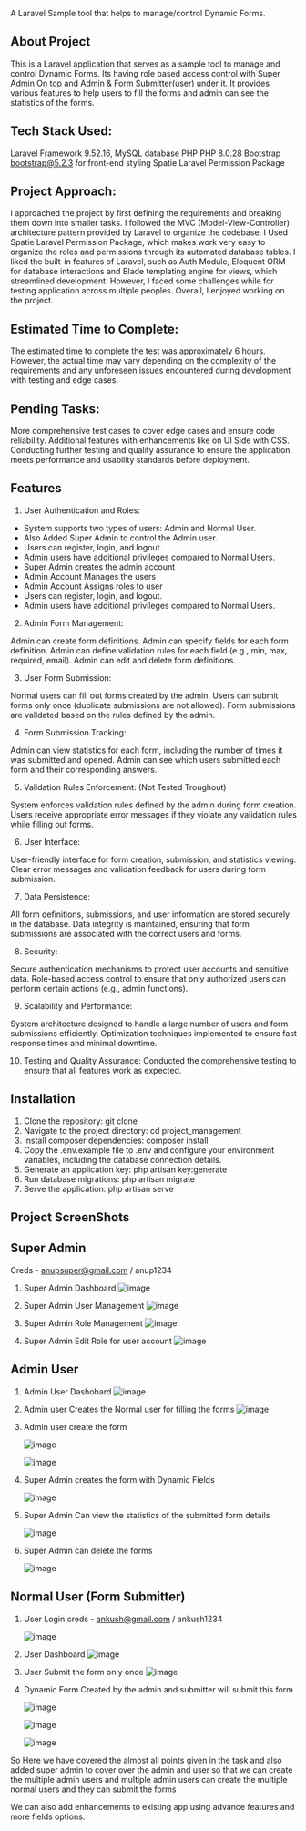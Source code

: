 A Laravel Sample tool that helps to manage/control Dynamic Forms.

## About Project 

This is a Laravel application that serves as a sample tool to manage and control Dynamic Forms. Its having role based access control with Super Admin On top and Admin & Form Submitter(user) under it. 
It provides various features to help users to fill the forms and admin can see the statistics of the forms.

## Tech Stack Used: 
Laravel Framework 9.52.16, 
MySQL database 
PHP PHP 8.0.28 
Bootstrap bootstrap@5.2.3 for front-end styling
Spatie Laravel Permission Package

## Project Approach:

I approached the project by first defining the requirements and breaking them down into smaller tasks. I followed the MVC (Model-View-Controller) architecture pattern provided by Laravel to organize the codebase. I Used Spatie Laravel Permission Package, which makes work very easy to organize the roles and permissions through its automated database tables.
I liked the built-in features of Laravel, such as Auth Module, Eloquent ORM for database interactions and Blade templating engine for views, which streamlined development. However, I faced some challenges while for testing application across multiple peoples. Overall, I enjoyed working on the project.


## Estimated Time to Complete:

The estimated time to complete the test was approximately 6 hours. However, the actual time may vary depending on the complexity of the requirements and any unforeseen issues encountered during development with testing and edge cases.


## Pending Tasks:

More comprehensive test cases to cover edge cases and ensure code reliability. 
Additional features with enhancements like on UI Side with CSS. Conducting further testing and quality assurance to ensure the application meets performance and usability standards before deployment.

## Features

1. User Authentication and Roles:

- System supports two types of users: Admin and Normal User.
- Also Added Super Admin to control the Admin user.
- Users can register, login, and logout.
- Admin users have additional privileges compared to Normal Users.
- Super Admin creates the admin account 
- Admin Account Manages the users 
- Admin Account Assigns roles to user
- Users can register, login, and logout.
- Admin users have additional privileges compared to Normal Users.

2. Admin Form Management:

Admin can create form definitions.
Admin can specify fields for each form definition.
Admin can define validation rules for each field (e.g., min, max, required, email).
Admin can edit and delete form definitions.

3. User Form Submission:

Normal users can fill out forms created by the admin.
Users can submit forms only once (duplicate submissions are not allowed).
Form submissions are validated based on the rules defined by the admin.

4. Form Submission Tracking:

Admin can view statistics for each form, including the number of times it was submitted and opened.
Admin can see which users submitted each form and their corresponding answers.

5. Validation Rules Enforcement: (Not Tested Troughout)

System enforces validation rules defined by the admin during form creation.
Users receive appropriate error messages if they violate any validation rules while filling out forms.

6. User Interface:

User-friendly interface for form creation, submission, and statistics viewing.
Clear error messages and validation feedback for users during form submission.

7. Data Persistence:

All form definitions, submissions, and user information are stored securely in the database.
Data integrity is maintained, ensuring that form submissions are associated with the correct users and forms.

8. Security:

Secure authentication mechanisms to protect user accounts and sensitive data.
Role-based access control to ensure that only authorized users can perform certain actions (e.g., admin functions).

9. Scalability and Performance:

System architecture designed to handle a large number of users and form submissions efficiently.
Optimization techniques implemented to ensure fast response times and minimal downtime.


10. Testing and Quality Assurance:
Conducted the comprehensive testing to ensure that all features work as expected. 


## Installation

1. Clone the repository: git clone
2. Navigate to the project directory: cd project_management
3. Install composer dependencies: composer install
4. Copy the .env.example file to .env and configure your environment variables, including the database connection details.
5. Generate an application key: php artisan key:generate
6. Run database migrations: php artisan migrate
7. Serve the application: php artisan serve

## Project ScreenShots

## Super Admin 
Creds - anupsuper@gmail.com / anup1234

1. Super Admin Dashboard
   ![image](https://github.com/pravinpgr9/formbuilder/assets/15365979/8075b3a5-0cd4-4319-b666-80e461c7bee7)

2. Super Admin User Management
   ![image](https://github.com/pravinpgr9/formbuilder/assets/15365979/fd91b734-98a1-41f2-ac49-c517c0b02832)

3. Super Admin Role Management
   ![image](https://github.com/pravinpgr9/formbuilder/assets/15365979/91ceebc1-1469-4de7-865c-8af7818d3b12)

4. Super Admin Edit Role for user account
    ![image](https://github.com/pravinpgr9/formbuilder/assets/15365979/91403f3e-7674-43b6-89f6-5602c42ab670)

## Admin User 

1. Admin User Dashobard
   ![image](https://github.com/pravinpgr9/formbuilder/assets/15365979/f85505ec-7a67-41a4-a951-843d86ae85c4)

2. Admin user Creates the Normal user for filling the forms
   ![image](https://github.com/pravinpgr9/formbuilder/assets/15365979/746aa90a-ad80-484c-8b28-f9f885fa085b)

3. Admin user create the form

   ![image](https://github.com/pravinpgr9/formbuilder/assets/15365979/2629861b-2b69-45ca-a7ca-61d8a7c07b40)

   ![image](https://github.com/pravinpgr9/formbuilder/assets/15365979/0e3cdb67-d20c-4f33-a484-71ef28585db3)

5. Super Admin creates the form with Dynamic Fields

   ![image](https://github.com/pravinpgr9/formbuilder/assets/15365979/e71fde7d-5a29-4c50-b133-ca8fcd0e39af)
   
7. Super Admin Can view the statistics of the submitted form details    

   ![image](https://github.com/pravinpgr9/formbuilder/assets/15365979/717ccaf0-030f-44a9-ae49-197139235d25)

8. Super Admin can delete the forms

   ![image](https://github.com/pravinpgr9/formbuilder/assets/15365979/6ab220e7-f2ff-4a72-b4ae-996c2ca1e924)

## Normal User (Form Submitter)

1. User Login creds - ankush@gmail.com / ankush1234

   ![image](https://github.com/pravinpgr9/formbuilder/assets/15365979/a3506198-2e05-4aff-b0f3-4aa619086900)

2. User Dashboard
   ![image](https://github.com/pravinpgr9/formbuilder/assets/15365979/3c8c8f66-5fb4-44fa-bfb5-0d88bf4ac963)

3. User Submit the form only once
   ![image](https://github.com/pravinpgr9/formbuilder/assets/15365979/efece430-1cb8-4be7-b14e-2d09e3c0979e)

4. Dynamic Form Created by the admin and submitter will submit this form

   ![image](https://github.com/pravinpgr9/formbuilder/assets/15365979/66ace4ed-1776-49bf-9d72-2c9b7c019471)

   ![image](https://github.com/pravinpgr9/formbuilder/assets/15365979/5fd8b259-dbe7-456d-8e2b-08e7b698ad76)

   ![image](https://github.com/pravinpgr9/formbuilder/assets/15365979/d9e90428-a4ec-4b1e-999f-b16d9b32ce72)


So Here we have covered the almost all points given in the task and also added super admin to cover over the admin and user so that we can create the multiple admin users and multiple admin users can create the multiple normal users and they can submit the forms 

We can also add enhancements to existing app using advance features and more fields options.  
